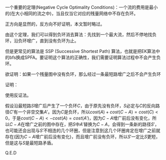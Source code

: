 一个重要的定理(Negative Cycle Optimality Conditions)：一个流的费用是最小的(在大小相同的流之中)，当且仅当它对应的残量网络中不存在负环。

正方向是显然的，反方向不好证明，本文暂时略过。

由这个定理，我们可以得到负环消去算法：先找到一个最大流，然后不停地找负环，沿负环增广，直到没有负环为止。

但是更常见的算法是 SSP (Successive Shortest Path) 算法，也就是把EK算法中的bfs换成SPFA。要证明这个算法的正确性，我们需要证明算法过程中不会产生负环。

欲证明：如果一个残量图中没有负环，那么经过一条最短路增广之后不会产生负环

证明：

使用反证法。

假设沿最短路$S$增广后产生了一个负环$C$，由于原先没有负环，$S$必定与$C$的反向路径$C'$有一个非空交集$A'$。因为$C$是负环，所以$cost(A)+cost(C-A)=cost(C)<0$，于是$cost(C-A)<-cost(A)=cost(A')$，因为$C-A$增广前后没有变化，所以$C-A$在增广之前的图中存在，把$S$中$A'$替换为$C-A$，会得到一条新的路径$S'$，也可能还会出现与$S'$不相连的几个环圈，但是注意到这几个环圈肯定在增广之前就存在(因为$C-A$增广前后没有变化)，而且增广前没有负环，所以$S'$一定比$S$更短，但是这与$S$是最短路矛盾。

Q.E.D
